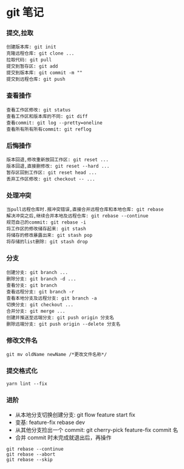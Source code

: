 # git 笔记

### 提交,拉取

```
创建版本库: git init
克隆远程仓库: git clone ...
拉取代码: git pull
提交到暂存区: git add
提交到版本库: git commit -m ""
提交到远程仓库: git push
```

### 查看操作

```
查看工作区修改: git status
查看工作区和版本库的不同: git diff
查看commit: git log --pretty=oneline
查看所有所有所有commit: git reflog
```

### 后悔操作

```
版本回退,修改重新放回工作区: git reset ...
版本回退,直接删修改: git reset --hard ...
暂存区回到工作区: git reset head ...
丢弃工作区修改: git checkout -- ...

```

### 处理冲突

```
当pull远程仓库时.报冲突错误,直接合并远程仓库和本地仓库: git rebase
解决冲突之后,继续合并本地及远程仓库: git rebase --continue
规范自己的commit: git rebase -i
将工作区的修改储存起来: git stash
将储存的修改暴露出来: git stash pop
将存储的list删除: git stash drop
```

### 分支

```
创建分支: git branch ...
删除分支: git branch -d ...
查看分支: git branch
查看远程分支: git branch -r
查看本地分支及远程分支: git branch -a
切换分支: git checkout ...
合并分支: git merge ...
创建并推送至远端分支: git push origin 分支名
删除远端分支: git push origin --delete 分支名
```

### 修改文件名

```
git mv oldName newName /*更改文件名称*/
```

### 提交格式化

```
yarn lint --fix
```

### 进阶

- 从本地分支切换创建分支: git flow feature start fix
- 变基: feature-fix rebase dev
- 从其他分支捡出一个 commit: git cherry-pick feature-fix commit 名
- 合并 commit 时未完成就退出后，再操作

```
git rebase --continue
git rebase --abort
git rebase --skip
```
